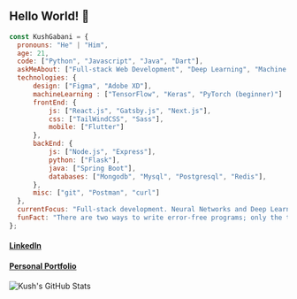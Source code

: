 ## Hello World! 👋

<!--
**KushGabani/KushGabani** is a ✨ _special_ ✨ repository because its `README.md` (this file) appears on your GitHub profile.
-->

```javascript
const KushGabani = {
  pronouns: "He" | "Him",
  age: 21,
  code: ["Python", "Javascript", "Java", "Dart"],
  askMeAbout: ["Full-stack Web Development", "Deep Learning", "Machine Learning", "UI/UX"],
  technologies: {
      design: ["Figma", "Adobe XD"],
      machineLearning : ["TensorFlow", "Keras", "PyTorch (beginner)"]
      frontEnd: {
          js: ["React.js", "Gatsby.js", "Next.js"],
          css: ["TailWindCSS", "Sass"],
          mobile: ["Flutter"]
      },
      backEnd: {
          js: ["Node.js", "Express"],
          python: ["Flask"],
          java: ["Spring Boot"],
          databases: ["Mongodb", "Mysql", "Postgresql", "Redis"],
      },
      misc: ["git", "Postman", "curl"]
  },
  currentFocus: "Full-stack development. Neural Networks and Deep Learning",
  funFact: "There are two ways to write error-free programs; only the third one works"
};
```

#### [LinkedIn](https://linkedin.com/in/kushgabani)
#### [Personal Portfolio](https://kushgabani.gtsb.io)

![Kush's GitHub Stats](https://github-readme-stats.vercel.app/api?username=KushGabani&count_private=true&hide=stars&show_icons=true&theme=default)
